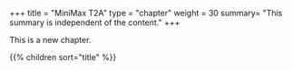 +++
title = "MiniMax T2A"
type = "chapter"
weight = 30
summary= "This summary is independent of the content."
+++

This is a new chapter.

{{% children sort="title" %}}

